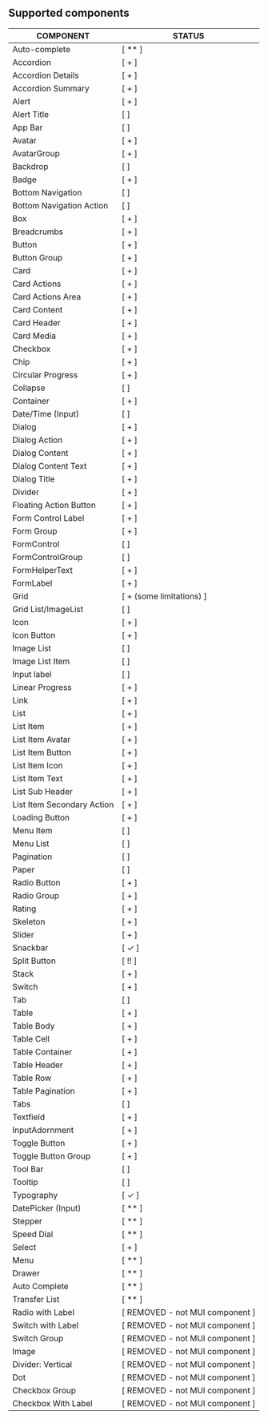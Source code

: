 
## Supported components

| COMPONENT                | STATUS         |
| ------------------------ | -------------- |
| Auto-complete            | [ ** ]    |
| Accordion                | [ + ]    |
| Accordion Details        | [ + ]    |
| Accordion Summary        | [ + ]    |
| Alert                    | [ + ]    |
| Alert Title              | [ ]    |
| App Bar                  | [ ]    |
| Avatar                   | [ + ]    |
| AvatarGroup              | [ + ]    |
| Backdrop                 | [ ]    |
| Badge                    | [ + ]    |
| Bottom Navigation        | [ ]    |
| Bottom Navigation Action | [ ]    |
| Box                      | [ + ]    |
| Breadcrumbs              | [ + ]    |
| Button                   | [ + ]    |
| Button Group             | [ + ]    |
| Card                     | [ + ]    |
| Card Actions             | [ + ]    |
| Card Actions Area        | [ + ]    |
| Card Content             | [ + ]    |
| Card Header              | [ + ]    |
| Card Media               | [ + ]    |
| Checkbox                 | [ + ]    |
| Chip                     | [ + ]    |
| Circular Progress        | [ + ]    |
| Collapse                 | [ ]    |
| Container                | [ + ]    |
| Date/Time (Input)        | [ ]|
| Dialog                   | [ + ]    |
| Dialog Action            | [ + ]    |
| Dialog Content           | [ + ]    |
| Dialog Content Text      | [ + ]    |
| Dialog Title             | [ + ]    |
| Divider                  | [ + ]    |
| Floating Action Button   | [ + ]    |
| Form Control Label       | [ + ]    |
| Form Group               | [ + ]    |
| FormControl              | [ ]    |
| FormControlGroup         | [ ] |
| FormHelperText           | [ + ]    |
| FormLabel                | [ + ]    |
| Grid                     | [ + (some limitations) ]    |
| Grid List/ImageList      | [ ]    |
| Icon                     | [ + ]    |
| Icon Button              | [ + ]    |
| Image List               | [ ]    |
| Image List Item          | [ ]    |
| Input label              | [ ]    |
| Linear Progress          | [ + ]    |
| Link                     | [ + ]    |
| List                     | [ + ]    |
| List Item                | [ + ]    |
| List Item Avatar         | [ + ]    |
| List Item Button         | [ + ]    |
| List Item Icon           | [ + ]    |
| List Item Text           | [ + ]    |
| List Sub Header          | [ + ]    |
| List Item Secondary Action          | [  +  ]    |
| Loading Button           | [ + ]    |
| Menu Item                | [ ]    |
| Menu List                | [ ]|
| Pagination               | [ ] |
| Paper                    | [ ]    |
| Radio Button             | [ + ]    |
| Radio Group             | [ + ]    |
| Rating                   | [ + ]    |
| Skeleton                 | [ + ]    |
| Slider                   | [ + ]    |
| Snackbar                 | [ ✓ ]    |
| Split Button             | [ !! ]    |
| Stack                    | [ + ]    |
| Switch                   | [ + ]    |
| Tab                      | [ ]    |
| Table                    | [ + ]    |
| Table Body               | [ + ]    |
| Table Cell               | [ + ]    |
| Table Container          | [ + ]    |
| Table Header             | [ + ]    |
| Table Row                | [ + ]    |
| Table Pagination         | [ + ]    |
| Tabs                     | [ ]    |
| Textfield                | [ + ]    |
| InputAdornment           | [ + ]    |
| Toggle Button            | [ + ]    |
| Toggle Button Group      | [ + ]    |
| Tool Bar                 | [ ]    |
| Tooltip                  | [ ]    |
| Typography               | [ ✓ ]    |
| DatePicker (Input)       | [ ** ] |
| Stepper                  | [ ** ]    |
| Speed Dial               | [ ** ] |
| Select                   | [ + ]    |
| Menu                     | [ ** ]    |
| Drawer                   | [ ** ]    |
| Auto Complete            | [ ** ]|
| Transfer List            | [ ** ]|
| Radio with Label             | [ REMOVED - not MUI component ]    |
| Switch with Label        | [ REMOVED - not MUI component ]    |
| Switch Group        | [ REMOVED - not MUI component ]    |
| Image                    | [ REMOVED - not MUI component ]    |
| Divider: Vertical        | [ REMOVED - not MUI component ]    |
| Dot                      | [ REMOVED - not MUI component ]    |
| Checkbox Group           | [ REMOVED - not MUI component ]    |
| Checkbox With Label      | [ REMOVED - not MUI component ]    |



